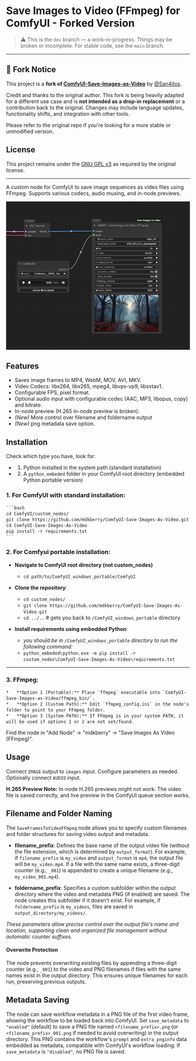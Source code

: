 # Save Images to Video (FFmpeg) for ComfyUI - Forked Version

> ⚠️ This is the `dev` branch — a work-in-progress. Things may be broken or incomplete. For stable code, see the `main` branch.

---

## 🔄 Fork Notice

This project is a **fork of [ComfyUI-Save-Images-as-Video](https://github.com/San4itos/ComfyUI-Save-Images-as-Video)** by [@San4itos](https://github.com/San4itos).

Credit and thanks to the original author. This fork is being heavily adapted for a different use case and is **not intended as a drop-in replacement** or a contribution back to the original. Changes may include language updates, functionality shifts, and integration with other tools.

Please refer to the original repo if you're looking for a more stable or unmodified version.

## License
This project remains under the [GNU GPL v3](./LICENSE) as required by the original license.

---

A custom node for ComfyUI to save image sequences as video files using FFmpeg. Supports various codecs, audio muxing, and in-node previews.

![Save Images to Video (FFmpeg)](./screenshots/screenshot.png)

## Features

*   Saves image frames to MP4, WebM, MOV, AVI, MKV.
*   Video Codecs: libx264, libx265, mpeg4, libvpx-vp9, libsvtav1.
*   Configurable FPS, pixel format.
*   Optional audio input with configurable codec (AAC, MP3, libopus, copy) and bitrate.
*   In-node preview (H.265 in-node preview is broken).
*   *(New)* More control over filename and foldername output
*   *(New)* png metadata save option.

## Installation

Check which type you have, look for:

- 1. Python installed in the system path (standard installation)
- 2. A `python_embeded` folder in your ComfyUI root directory (embedded Python portable version)


### 1.  **For ComfyUI with standard installation:**
    ```bash
    cd ComfyUI/custom_nodes/
    git clone https://github.com/mdkberry/ComfyUI-Save-Images-As-Video.git 
    cd ComfyUI-Save-Images-As-Video
    pip install -r requirements.txt
    ```

### 2. **For Comfyui portable installation**:
- **Navigate to ComfyUI root directory (not custom_nodes)**
    - `cd path/to/ComfyUI_windows_portable/ComfyUI`

- **Clone the repository**:
    - `cd custom_nodes/`
    - `git clone https://github.com/mdkberry/ComfyUI-Save-Images-As-Video.git`
    - `cd ../..` # gets you back to `/ComfyUI_windows_portable` directory

- **Install requirements using embedded Python**:
    - *you should be in `/ComfyUI_windows_portable` directory to run the following command:*
    - `python_embeded\python.exe -m pip install -r custom_nodes\ComfyUI-Save-Images-As-Video\requirements.txt`

---

### 3.  **FFmpeg:**
    *   **Option 1 (Portable):** Place `ffmpeg` executable into `ComfyUI-Save-Images-as-Video/ffmpeg_bin/`.
    *   **Option 2 (Custom Path):** Edit `ffmpeg_config.ini` in the node's folder to point to your FFmpeg folder.
    *   **Option 3 (System PATH):** If FFmpeg is in your system PATH, it will be used if options 1 or 2 are not set/found.

Find the node in "Add Node" -> "mdkberry" -> "Save Images As Video (FFmpeg)".

## Usage
Connect `IMAGE` output to `images` input. Configure parameters as needed. Optionally connect `AUDIO` input.

**H.265 Preview Note:** In-node H.265 previews might not work. The video file is saved correctly, and live preview in the ComfyUI queue section works.

## Filename and Folder Naming
The `SaveFramesToVideoFFmpeg` node allows you to specify custom filenames and folder structures for saving video output and metadata.

- **filename_prefix**: Defines the base name of the output video file (without the file extension, which is determined by `output_format`). For example, if `filename_prefix` is `my_video` and `output_format` is `mp4`, the output file will be `my_video.mp4`. If a file with the same name exists, a three-digit counter (e.g., `_001`) is appended to create a unique filename (e.g., `my_video_001.mp4`).

- **foldername_prefix**: Specifies a custom subfolder within the output directory where the video and metadata PNG (if enabled) are saved. The node creates this subfolder if it doesn't exist. For example, if `foldername_prefix` is `my_videos`, files are saved in `output_directory/my_videos/`.

*These parameters allow precise control over the output file's name and location, supporting clean and organized file management without automatic counter suffixes.*

#### Overwrite Protection
The node prevents overwriting existing files by appending a three-digit counter (e.g., `_001`) to the video and PNG filenames if files with the same names exist in the output directory. This ensures unique filenames for each run, preserving previous outputs.

## Metadata Saving

The node can save workflow metadata in a PNG file of the first video frame, allowing the workflow to be loaded back into ComfyUI. Set `save_metadata` to `"enabled"` (default) to save a PNG file named `<filename_prefix>.png` (or `<filename_prefix>_001.png` if needed to avoid overwriting) in the output directory. This PNG contains the workflow's `prompt` and `extra_pnginfo` data embedded as metadata, compatible with ComfyUI's workflow loading. If `save_metadata` is `"disabled"`, no PNG file is saved.

